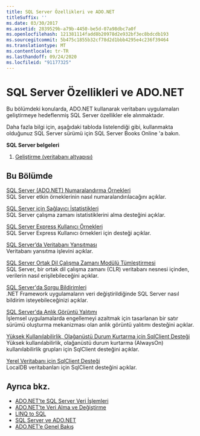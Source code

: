 ```yaml
---
title: SQL Server Özellikleri ve ADO.NET
titleSuffix: ''
ms.date: 03/30/2017
ms.assetid: 2839529b-a79b-4450-be5d-07a98dbc7a0f
ms.openlocfilehash: 121381114fadd8b20978d2e932bf3ec8bdcdb193
ms.sourcegitcommit: 5b475c1855b32cf78d2d1bbb4295e4c236f39464
ms.translationtype: MT
ms.contentlocale: tr-TR
ms.lasthandoff: 09/24/2020
ms.locfileid: "91177325"
---
```

# <a name="sql-server-features-and-adonet"></a>SQL Server Özellikleri ve ADO.NET

Bu bölümdeki konularda, ADO.NET kullanarak veritabanı uygulamaları geliştirmeye hedeflenmiş SQL Server özellikler ele alınmaktadır.  
  
 Daha fazla bilgi için, aşağıdaki tabloda listelendiği gibi, kullanmakta olduğunuz SQL Server sürümü için SQL Server Books Online 'a bakın.  
  
 **SQL Server belgeleri**  
  
1. [Geliştirme (veritabanı altyapısı)](/previous-versions/sql/sql-server-2008/bb500155(v=sql.100))  
  
## <a name="in-this-section"></a>Bu Bölümde  

 [SQL Server (ADO.NET) Numaralandırma Örnekleri](enumerating-instances-of-sql-server.md)  
 SQL Server etkin örneklerinin nasıl numaralandırılacağını açıklar.  
  
 [SQL Server için Sağlayıcı İstatistikleri](provider-statistics-for-sql-server.md)  
 SQL Server çalışma zamanı istatistiklerini alma desteğini açıklar.  
  
 [SQL Server Express Kullanıcı Örnekleri](sql-server-express-user-instances.md)  
 SQL Server Express Kullanıcı örnekleri için desteği açıklar.  
  
 [SQL Server’da Veritabanı Yansıtması](database-mirroring-in-sql-server.md)  
 Veritabanı yansıtma işlevini açıklar.  
  
 [SQL Server Ortak Dil Çalışma Zamanı Modülü Tümleştirmesi](sql-server-common-language-runtime-integration.md)  
 SQL Server, bir ortak dil çalışma zamanı (CLR) veritabanı nesnesi içinden, verilerin nasıl erişilebileceğini açıklar.  
  
 [SQL Server'da Sorgu Bildirimleri](query-notifications-in-sql-server.md)  
 .NET Framework uygulamaların veri değiştirildiğinde SQL Server nasıl bildirim isteyebileceğinizi açıklar.  
  
 [SQL Server'da Anlık Görüntü Yalıtımı](snapshot-isolation-in-sql-server.md)  
 İşlemsel uygulamalarda engellemeyi azaltmak için tasarlanan bir satır sürümü oluşturma mekanizması olan anlık görüntü yalıtımı desteğini açıklar.  
  
 [Yüksek Kullanılabilirlik, Olağanüstü Durum Kurtarma için SqlClient Desteği](sqlclient-support-for-high-availability-disaster-recovery.md)  
 Yüksek kullanılabilirlik, olağanüstü durum kurtarma (AlwaysOn) kullanılabilirlik grupları için SqlClient desteğini açıklar.  
  
 [Yerel Veritabanı için SqlClient Desteği](sqlclient-support-for-localdb.md)  
 LocalDB veritabanları için SqlClient desteğini açıklar.  
  
## <a name="see-also"></a>Ayrıca bkz.

- [ADO.NET’te SQL Server Veri İşlemleri](sql-server-data-operations.md)
- [ADO.NET’te Veri Alma ve Değiştirme](../retrieving-and-modifying-data.md)
- [LINQ to SQL](./linq/index.md)
- [SQL Server ve ADO.NET](index.md)
- [ADO.NET’e Genel Bakış](../ado-net-overview.md)
